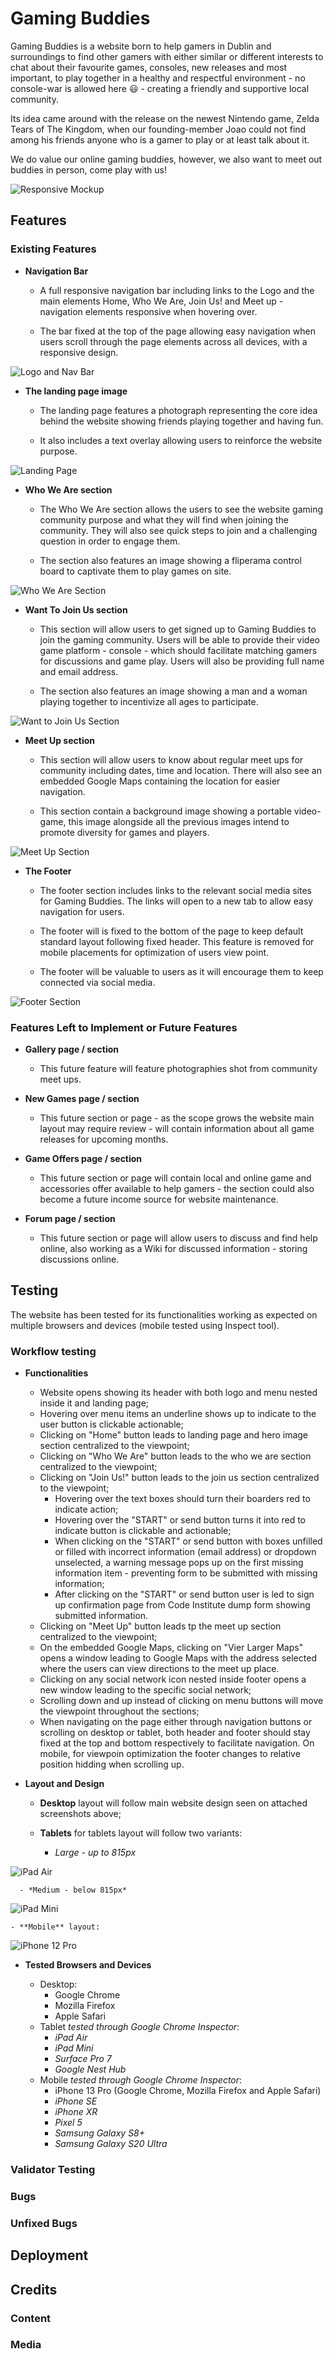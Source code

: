 # Gaming Buddies

Gaming Buddies is a website born to help gamers in Dublin and surroundings to find other gamers with either similar or different interests to chat about their favourite games, consoles, new releases and most important, to play together in a healthy and respectful environment - no console-war is allowed here :smiley: - creating a friendly and supportive local community.

Its idea came around with the release on the newest Nintendo game, Zelda Tears of The Kingdom, when our founding-member Joao could not find among his friends anyone who is a gamer to play or at least talk about it.

We do value our online gaming buddies, however, we also want to meet out buddies in person, come play with us!

![Responsive Mockup](/assets/images/gaming-buddies-mockup.png)

## Features

### Existing Features

- __Navigation Bar__

  - A full responsive navigation bar including links to the Logo and the main elements Home, Who We Are, Join Us! and Meet up - navigation elements responsive when hovering over.

  - The bar fixed at the top of the page allowing easy navigation when users scroll through the page elements across all devices, with a responsive design.

![Logo and Nav Bar](/assets/images/gaming-buddies-logo-and-nav.png)

- __The landing page image__

  - The landing page features a photograph representing the core idea behind the website showing friends playing together and having fun.

  - It also includes a text overlay allowing users to reinforce the website purpose.

![Landing Page](/assets/images/gaming-buddies-hero-image.png)

- __Who We Are section__

  - The Who We Are section allows the users to see the website gaming community purpose and what they will find when joining the community. They will also see quick steps to join and a challenging question in order to engage them.

  - The section also features an image showing a fliperama control board to captivate them to play games on site.

![Who We Are Section](/assets/images/gaming-buddies-who-we-are.png)

- __Want To Join Us section__

  - This section will allow users to get signed up to Gaming Buddies to join the gaming community. Users will be able to provide their video game platform - console - which should facilitate matching gamers for discussions and game play. Users will also be providing full name and email address.

  - The section also features an image showing a man and a woman playing together to incentivize all ages to participate.

![Want to Join Us Section](/assets/images/gaming-buddies-want-to-joinus.png)

- __Meet Up section__

  - This section will allow users to know about regular meet ups for community including dates, time and location. There will also see an embedded Google Maps containing the location for easier navigation.

  - This section contain a background image showing a portable video-game, this image alongside all the previous images intend to promote diversity for games and players.

![Meet Up Section](/assets/images/gaming-buddies-meet-up.png)

- __The Footer__

  - The footer section includes links to the relevant social media sites for Gaming Buddies. The links will open to a new tab to allow easy navigation for users.

  - The footer will is fixed to the bottom of the page to keep default standard layout following fixed header. This feature is removed for mobile placements for optimization of users view point.

  - The footer will be valuable to users as it will encourage them to keep connected via social media.

![Footer Section](/assets/images/gaming-buddies-footer.png)

### Features Left to Implement or Future Features

- __Gallery page / section__

    - This future feature will feature photographies shot from community meet ups.

- __New Games page / section__

    - This future section or page - as the scope grows the website main layout may require review - will contain information about all game releases for upcoming months.

- __Game Offers page / section__

    - This future section or page will contain local and online game and accessories offer available to help gamers - the section could also become a future income source for website maintenance.

- __Forum page / section__

    - This future section or page will allow users to discuss and find help online, also working as a Wiki for discussed information - storing discussions online.

## Testing

The website has been tested for its functionalities working as expected on multiple browsers and devices (mobile tested using Inspect tool).

### Workflow testing

- __Functionalities__
  
    - Website opens showing its header with both logo and menu nested inside it and landing page;
    - Hovering over menu items an underline shows up to indicate to the user button is clickable actionable;
    - Clicking on "Home" button leads to landing page and hero image section centralized to the viewpoint;
    - Clicking on "Who We Are" button leads to the who we are section centralized to the viewpoint;
    - Clicking on "Join Us!" button leads to the join us section centralized to the viewpoint;
      - Hovering over the text boxes should turn their boarders red to indicate action;
      - Hovering over the "START" or send button turns it into red to indicate button is clickable and actionable;
      - When clicking on the "START" or send button with boxes unfilled or filled with incorrect information (email address) or dropdown unselected, a warning message pops up on the first missing information item - preventing form to be submitted with missing information;
      - After clicking on the "START" or send button user is led to sign up confirmation page from Code Institute dump form showing submitted information.
    - Clicking on "Meet Up" button leads tp the meet up section centralized to the viewpoint;
    - On the embedded Google Maps, clicking on "Vier Larger Maps" opens a window leading to Google Maps with the address selected where the users can view directions to the meet up place.
    - Clicking on any social network icon nested inside footer opens a new window leading to the specific social network;
    - Scrolling down and up instead of clicking on menu buttons will move the viewpoint throughout the sections;
    - When navigating on the page either through navigation buttons or scrolling on desktop or tablet, both header and footer should stay fixed at the top and bottom respectively to facilitate navigation. On mobile, for viewpoin optimization the footer changes to relative position hidding when scrolling up.

- __Layout and Design__

    - **Desktop** layout will follow main website design seen on attached screenshots above;
    
    - **Tablets** for tablets layout will follow two variants:
    
      -  *Large - up to 815px*

![iPad Air](/assets/images/gaming-buddies-ipad-air.png)

      - *Medium - below 815px*

![iPad Mini](/assets/images/gaming-buddies-ipad-mini.png)

    - **Mobile** layout:

![iPhone 12 Pro](/assets/images/gaming-buddies-iphone-12-pro.png)

- __Tested Browsers and Devices__

    - Desktop:
      - Google Chrome
      - Mozilla Firefox
      - Apple Safari
    - Tablet *tested through Google Chrome Inspector*:
      - *iPad Air*
      - *iPad Mini*
      - *Surface Pro 7*
      - *Google Nest Hub* 
    - Mobile *tested through Google Chrome Inspector*:
      - iPhone 13 Pro (Google Chrome, Mozilla Firefox and Apple Safari)
      - *iPhone SE*
      - *iPhone XR*
      - *Pixel 5*
      - *Samsung Galaxy S8+*
      - *Samsung Galaxy S20 Ultra*


### Validator Testing

### Bugs

### Unfixed Bugs



## Deployment
## Credits

### Content

### Media


